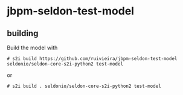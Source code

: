 # jbpm-seldon-test-model

## building

Build the model with

```
# s2i build https://github.com/ruivieira/jbpm-seldon-test-model seldonio/seldon-core-s2i-python2 test-model
```
or
```
# s2i build . seldonio/seldon-core-s2i-python2 test-model
```